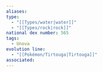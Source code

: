 ```yaml
---
aliases: 
type:
  - "[[Types/water|water]]"
  - "[[Types/rock|rock]]"
national dex number: 565
tags:
  - Unova
evolution line:
  - "[[Pokémon/Tirtouga|Tirtouga]]"
associated: 
---
```

